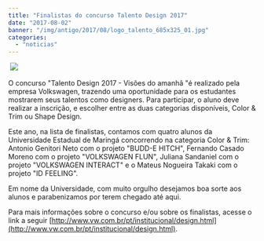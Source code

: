 ```yaml
---
title: "Finalistas do concurso Talento Design 2017"
date: "2017-08-02"
banner: "/img/antigo/2017/08/logo_talento_685x325_01.jpg"
categories: 
  - "noticias"
---
```


 ![](/img/antigo/2017/08/logo_talento_685x325_01.jpg)

O concurso "Talento Design 2017 - Visões do amanhã "é realizado pela empresa Volkswagen, trazendo uma oportunidade para os estudantes mostrarem seus talentos como designers. Para participar, o aluno deve realizar a inscrição, e escolher entre as duas categorias disponíveis, Color & Trim ou Shape Design.

Este ano, na lista de finalistas, contamos com quatro alunos da Universidade Estadual de Maringá concorrendo na categoria Color & Trim: Antonio Genitori Neto com o projeto "BUDD-E HITCH", Fernando Casado Moreno com o projeto "VOLKSWAGEN FLUN", Juliana Sandaniel com o projeto "VOLKSWAGEN INTERACT" e o Mateus Nogueira Takaki com o projeto "ID FEELING".

Em nome da Universidade, com muito orgulho desejamos boa sorte aos alunos e parabenizamos por terem chegado até aqui.

Para mais informações sobre o concurso e/ou sobre os finalistas, acesse o link a seguir [http://www.vw.com.br/pt/institucional/design.html](http://www.vw.com.br/pt/institucional/design.html).
